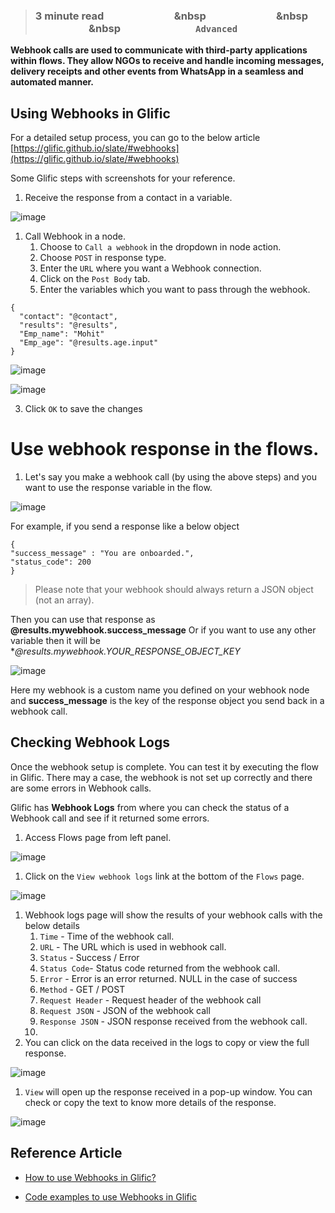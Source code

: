 > ### **3 minute read &nbsp; &nbsp; &nbsp; &nbsp; &nbsp; &nbsp; &nbsp; &nbsp; &nbsp; &nbsp; &nbsp; &nbsp; &nbsp; &nbsp; &nbsp &nbsp; &nbsp; &nbsp; &nbsp; &nbsp; &nbsp; &nbsp; &nbsp; &nbsp; &nbsp; &nbsp; &nbsp; &nbsp; &nbsp; &nbsp &nbsp; &nbsp; &nbsp; &nbsp; &nbsp; &nbsp; &nbsp; &nbsp; &nbsp; &nbsp; &nbsp; &nbsp; &nbsp; &nbsp; &nbsp &nbsp; &nbsp; &nbsp; &nbsp; &nbsp; &nbsp; &nbsp; &nbsp; &nbsp; &nbsp; &nbsp; &nbsp; &nbsp; &nbsp; &nbsp; `Advanced`**

**Webhook calls are used to communicate with third-party applications within flows. They allow NGOs to receive and handle incoming messages, delivery receipts and other events from WhatsApp in a seamless and automated manner.**

## Using Webhooks in Glific

For a detailed setup process, you can go to the below article [https://glific.github.io/slate/#webhooks](https://glific.github.io/slate/#webhooks)

Some Glific steps with screenshots for your reference.

1. Receive the response from a contact in a variable.

![image](https://user-images.githubusercontent.com/32592458/212661318-ed2b2fa8-2f4a-4b6b-a2f3-7c00b8aa36d2.png)

1. Call Webhook in a node.
    1. Choose to `Call a webhook` in the dropdown in node action.
    1. Choose `POST` in response type.
    1. Enter the `URL` where you want a Webhook connection.
    1. Click on the `Post Body` tab.
    1. Enter the variables which you want to pass through the webhook.

```
{
  "contact": "@contact",
  "results": "@results",
  "Emp_name": "Mohit"
  "Emp_age": "@results.age.input"
}
```

![image](https://user-images.githubusercontent.com/32592458/212661350-bf2ce325-4fbf-4882-b947-10f7eb660f3f.png)



![image](https://user-images.githubusercontent.com/32592458/212661387-ebb6e6c4-b675-4a26-ada3-d816f39c1f70.png)

3. Click `OK` to save the changes



# Use webhook response in the flows. 

1. Let&#39;s say you make a webhook call (by using the above steps) and you want to use the response variable in the flow. 

![image](https://user-images.githubusercontent.com/32592458/212661423-cdbd967e-d435-48b3-982f-fe59cf08f51a.png)



For example, if you send a response like a below object

```
{
"success_message" : "You are onboarded.",
"status_code": 200
}
```

> Please note that your webhook should always return a JSON object (not an array). 

Then you can use that response as **@results.mywebhook.success_message** Or if you want to use any other variable then it will be **@results.mywebhook.*YOUR_RESPONSE_OBJECT_KEY**

![image](https://user-images.githubusercontent.com/32592458/212661557-e5e73775-1c71-4ea9-b2f2-81cf809db3ba.png)



Here my webhook is a custom name you defined on your webhook node and **success_message**  is the key of the response object you send back in a webhook call.


## Checking Webhook Logs

Once the webhook setup is complete. You can test it by executing the flow in Glific. There may a case, the webhook is not set up correctly and there are some errors in Webhook calls.

Glific has **Webhook Logs** from where you can check the status of a Webhook call and see if it returned some errors.

1. Access Flows page from left panel.

![image](https://user-images.githubusercontent.com/32592458/212661724-2fbf8308-c643-4b31-8850-a5b141bf2aa8.png)

1. Click on the `View webhook logs`  link at the bottom of the `Flows` page. 

![image](https://user-images.githubusercontent.com/32592458/212661766-a1fee1df-3f8e-4777-9561-283889f750ff.png)

1. Webhook logs page will show the results of your webhook calls with the below details
    1. `Time`  - Time of the webhook call.
    1. `URL` - The URL which is used in webhook call.
    1. `Status` - Success / Error
    1. `Status Code`- Status code returned from the webhook call. 
    1. `Error` - Error is an error returned. NULL in the case of success
    1. `Method` - GET / POST
    1. `Request Header` - Request header of the webhook call
    1. `Request JSON` - JSON of the webhook call
    1. `Response JSON` - JSON response received from the webhook call.
    1. 
1. You can click on the data received in the logs to copy or view the full response.

![image](https://user-images.githubusercontent.com/32592458/212661790-0d79be95-c208-4e49-9f4c-5ff56c1b1a65.png)

1. `View` will open up the response received in a pop-up window. You can check or copy the text to know more details of the response.

![image](https://user-images.githubusercontent.com/32592458/212661806-2bdf38df-5791-492e-9c4f-a6c3fc7e919b.png)

## Reference Article

- [How to use Webhooks in Glific?](https://glific.github.io/docs/docs/Integrations/How%20to%20use%20Webhooks%20in%20Glific/)

- [Code examples to use Webhooks in Glific](https://github.com/glific/recipes)